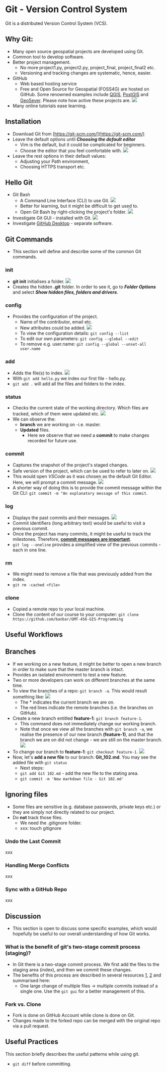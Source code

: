 # Git - Version Control System
Git is a distributed Version Control System (VCS).

## Why Git:
* Many open source geospatial projects are developed using Git.
* Common tool to develop software.
* Better project management.
   * No more project1.py, project2.py, project_final, project_final2 etc.
   * Versioning and tracking changes are systematic, hence, easier.
* GitHub
   * Web based hosting service
   * Free and Open Source for Geospatial (FOSS4G) are hosted on GitHub. Some renowned examples include [QGIS](https://github.com/qgis), [PostGIS](https://github.com/postgis/postgis) and [GeoSever](https://github.com/geoserver/geoserver). Please note how active these projects are.
![](img/active_project_QGIS.jpg)
* Many online tutorials ease learning.

## Installation
* Download Git from [https://git-scm.com/](https://git-scm.com/)
* Leave the default options until ***Choosing the default editor***
   * Vim is the default, but it could be complicated for beginners.
   * Choose the editor that you feel comfortable with.
   ![](img/editors_of_git.png)
* Leave the rest options in their default values:
   * Adjusting your Path environment,
   * Choosing HTTPS transport etc.

## Hello Git
* Git Bash
   * A Command Line Interface (CLI) to use Git.
![](img/git_bash.png)
   * Better for learning, but it might be difficult to get used to.
   * Open Git Bash by right-clicking the project's folder.
![](img/open_git_bash.png)
* Investigate Git GUI - installed with Git.
![](img/git_gui.png)
* Investigate [GitHub Desktop](https://desktop.github.com/) - separate software.

## Git Commands
* This section will define and describe some of the common Git commands.

### init
* **git init** initialises a folder.
![](img/git_init.png)
* Creates the hidden **.git** folder. In order to see it, go to ***Folder Options*** and select ***Show hidden files, folders and drivers***.

### config
* Provides the configuration of the project.
   * Name of the contributor, email etc.
   * New attributes could be added.
   ![](img/git_cnfig_new_attributes.png)
   * To view the configuration details: `git config --list`
   * To edit our own parameters: `git config --global --edit`
   * To remove e.g. user.name: `git config --global --unset-all user.name`

### add
* Adds the file(s) to index.
![](img/git_add.png)
* With `git add hello.py` we index our first file - hello.py.
* `git add .` will add all the files and folders to the index.


### status
* Checks the current state of the working directory. Which files are tracked, which of them were updated etc.
![](img/git_status.png)
* We can observe the:
   * **branch** we are working on -i.e. master.
   * **Updated** files.
      * Here we observe that we need a **commit** to make changes recorded for future use.

### commit
* Captures the snapshot of the project's staged changes.
* Safe version of the project, which can be used to refer to later on.
![](img/git_commit.png)
* This would open *VSCode* as it was chosen as the default Git Editor. Here, we will prompt a commit message.
![](img/git_commit_VSCode.png)
* A shorter way of doing this is to provide the commit message within the Git CLI: `git commit -m "An explanatory message of this commit`.

### log
* Displays the past commits and their messages.
![](img/git_log.png)
* Commit identifiers (long arbitrary text) would be useful to visit a previous commit.
* Once the project has many commits, it might be useful to track the milestones. Therefore, [**commit messages are important**](https://www.freecodecamp.org/news/writing-good-commit-messages-a-practical-guide/).
* `git log --oneline` provides a simplified view of the previous commits - each in one line.

### rm
* We might need to remove a file that was previously added from the index.
* `git rm -cached <file>`

### clone
* Copied a remote repo to your local machine.
* Clone the content of our course to your computer: `git clone https://github.com/banbar/GMT-456-GIS-Programming`

## Useful Workflows

## Branches
* If we working on a new feature, it might be better to open a new branch in  order to make sure that the master branch is intact.
* Provides an isolated environment to test a new feature.
* Two or more developers can work on different branches at the same time.
* To view the branches of a repo: `git branch -a`. This would result something like:
![](img/view_branches.png)
   * The * indicates the current branch we are on.
   * The red lines indicate the remote branches (i.e. the branches on GitHub).
* Create a new branch entitled **feature-1**: `git branch feature-1`.
   * This command does not immediately change our working branch.
   * Note that once we view all the branches with `git branch -a`, we realise the presence of our new branch **(feature-1)**, and that the branch we are on did not change - we are still on the master branch.
![](img/new_branch.png)
* To change our branch to **feature-1**: `git checkout feature-1`.
![](img/git_checkout.png)
* Now, let's **add a new file** to our branch: **Git_102.md**. You may see the added file with `git status`
   * Next steps:
    * `git add Git 102.md` - add the new file to the stating area.
    * `git commit -m 'New markdown file - Git 102.md'`



## Ignoring files
* Some files are sensitive (e.g. database passwords, private keys etc.) or they are simply not directly related to our project.
* Do **not** track those files.
   * We need the .gitignore folder.
   * xxx: touch gitignore

### Undo the Last Commit
xxx

### Handling Merge Conflicts
xxx

### Sync with a GitHub Repo
xxx


## Discussion
* This section is open to discuss some specific examples, which would hopefully be useful to our overall understanding of how Git works.

### What is the benefit of git's two-stage commit process (staging)?
* In Git there is a two-stage commit process. We first add the files to the staging area (index), and then we commit these changes.
* The benefits of this process are described in several resources [1](https://gitolite.com/uses-of-index.html), [2](https://softwareengineering.stackexchange.com/questions/69178/what-is-the-benefit-of-gits-two-stage-commit-process-staging) and summarised here:
   * One large change of multiple files -> multiple commits instead of a single one. Use the `git gui` for a better management of this.

### Fork vs. Clone
*  Fork is done on GitHub Account while clone is done on Git.
* Changes made to the forked repo can be merged with the original repo via a pull request.

## Useful Practices

This section briefly describes the useful patterns while using git.

* `git diff` before committing.
